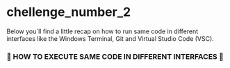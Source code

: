 # chellenge_number_2
Below you`ll find a little recap on how to run same code in different interfaces like the Windows Terminal, Git and Virtual Studio Code (VSC). 

### :stars: HOW TO EXECUTE SAME CODE IN DIFFERENT INTERFACES :stars: ###

